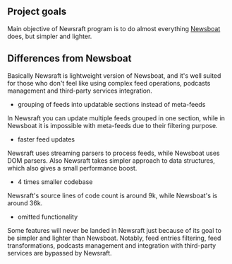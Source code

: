 ## Project goals

Main objective of Newsraft program is to do almost everything
[Newsboat](https://newsboat.org) does, but simpler and lighter.

## Differences from Newsboat

Basically Newsraft is lightweight version of Newsboat, and it's well suited
for those who don't feel like using complex feed operations, podcasts management
and third-party services integration.

* grouping of feeds into updatable sections instead of meta-feeds

In Newsraft you can update multiple feeds grouped in one section, while in
Newsboat it is impossible with meta-feeds due to their filtering purpose.

* faster feed updates

Newsraft uses streaming parsers to process feeds, while Newsboat uses DOM
parsers. Also Newsraft takes simpler approach to data structures, which also
gives a small performance boost.

* 4 times smaller codebase

Newsraft's source lines of code count is around 9k, while Newsboat's is around
36k.

* omitted functionality

Some features will never be landed in Newsraft just because of its goal to be
simpler and lighter than Newsboat. Notably, feed entries filtering, feed
transformations, podcasts management and integration with third-party services
are bypassed by Newsraft.
